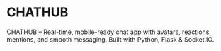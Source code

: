 # CHATHUB
CHATHUB – Real-time, mobile-ready chat app with avatars, reactions, mentions, and smooth messaging. Built with Python, Flask &amp; Socket.IO.
